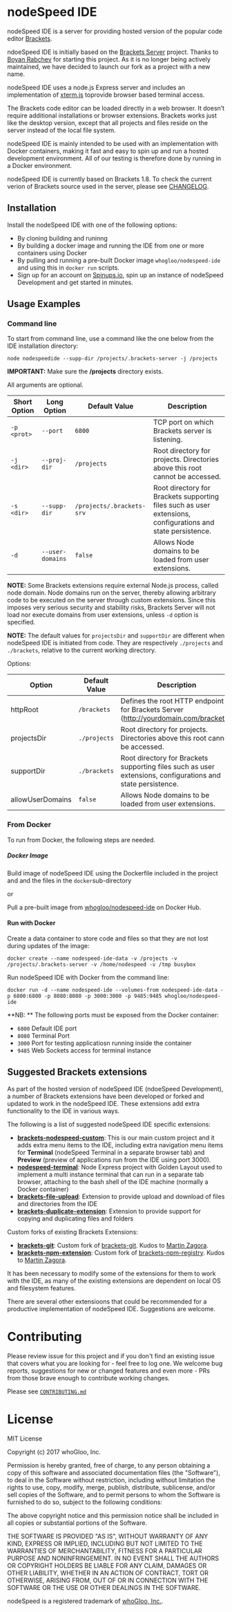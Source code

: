 # nodeSpeed IDE
nodeSpeed IDE is a server for providing hosted version of the popular code editor [Brackets](http://brackets.io/). 

ndoeSpeed IDE is initially based on the [Brackets Server](https://github.com/rabchev/brackets-server) project. Thanks to [Boyan Rabchev](https://github.com/rabchev) for starting this project. As it is no longer being actively maintained, we have decided to launch our fork as a project with a new name.  

nodeSpeed IDE uses a node.js Express server and includes an implementation of [xterm.js](https://github.com/sourcelair/xterm.js/) toprovide browser based terminal access. 

The Brackets code editor can be loaded directly in a web browser. It doesn’t require additional installations or browser extensions. Brackets works just like the desktop version, except that all projects and files reside on the server instead of the local file system. 

nodeSpeed IDE is mainly intended to be used with an implementation with Docker containers, making it fast and easy to spin up and run a hosted development environment. All of our testing is therefore done by running in a Docker environment. 

nodeSpeed IDE is currently based on Brackets 1.8. To check the current verion of Brackets source used in the server, please see [CHANGELOG](https://github.com/whoGloo/nodespeed-ide/blob/master/CHANGELOG.md).

## Installation
Install the nodeSpeed IDE with one of the following options: 
- By cloning building and runinng
- By building a docker image and running the IDE from one or more containers using Docker
- By pulling and running a pre-built Docker image `whogloo/nodespeed-ide` and using this in `docker run` scripts.
- Sign up for an account on [Spinups.io](https://spinups.io), spin up an instance of nodeSpeed Development and get started in minutes.  

## Usage Examples
### Command line
To start from command line, use a command like the one below from the IDE installation directory: 

```
node nodespeedide --supp-dir /projects/.brackets-server -j /projects
```

**IMPORTANT:** Make sure the **/projects** directory exists.

All arguments are optional.

| Short Option | Long Option      | Default Value             | Description
|--------------|------------------|---------------------------|------------------------------------------------------------
| `-p <prot>`  | `--port`         | `6800`                    | TCP port on which Brackets server is listening.
| `-j <dir>`   | `--proj-dir`     | `/projects `              | Root directory for projects. Directories above this root cannot be accessed.
| `-s <dir>`   | `--supp-dir`     | `/projects/.brackets-srv` | Root directory for Brackets supporting files such as user extensions, configurations and state persistence.
| `-d`         | `--user-domains` | `false`                   | Allows Node domains to be loaded from user extensions.

**NOTE:** Some Brackets extensions require external Node.js process, called node domain. Node domains run on the server, thereby allowing arbitrary code to be executed on the server through custom extensions.  Since this imposes very serious security and stability risks, Brackets Server will not load nor execute domains from user extensions, unless `-d` option is specified.

**NOTE:** The default values for `projectsDir` and `supportDir` are different when nodeSpeed IDE is initiated from code. They are respectively `./projects` and `./brackets`, relative to the current working directory.

Options:

| Option           | Default Value     | Description
|------------------|-------------------|------------------------------------------------------------
| httpRoot         | `/brackets`       | Defines the root HTTP endpoint for Brackets Server (http://yourdomain.com/brackets).
| projectsDir      | `./projects`      | Root directory for projects. Directories above this root cannot be accessed.
| supportDir       | `./brackets`      | Root directory for Brackets supporting files such as user extensions, configurations and state persistence.
| allowUserDomains | `false`           | Allows Node domains to be loaded from user extensions.

### From Docker
To run from Docker, the following steps are needed. 

##### Docker Image
Build image of nodeSpeed IDE using the Dockerfile included in the project and and the files in the `docker`sub-directory 

or  

Pull a pre-built image from [whogloo/nodespeed-ide](https://hub.docker.com/r/whogloo/nodespeed-ide/) on Docker Hub. 

#### Run with Docker 

Create a data container to store code and files so that they are not lost during updates of the image: 

```
docker create --name nodespeed-ide-data -v /projects -v /projects/.brackets-server -v /home/nodespeed -v /tmp busybox 
```

Run nodeSpeed IDE with Docker from the command line: 

 ```
 docker run -d --name nodespeed-ide --volumes-from nodespeed-ide-data -p 6800:6800 -p 8080:8080 -p 3000:3000 -p 9485:9485 whogloo/nodespeed-ide 
 ```
 
 **NB: ** The following ports must be exposed from the Docker container: 
 
 - `6800` Default IDE port
 - `8080` Terminal Port 
 - `3000` Port for testing applicatiosn running inside the container
 - `9485` Web Sockets access for terminal instance
 
## Suggested Brackets extensions
As part of the hosted version of nodeSpeed IDE (ndoeSpeed Development), a number of Brackets extensions have been developed or forked and updated to work in the nodeSpeed IDE. These extensions add extra functionality to the IDE in various ways. 

The following is a list of suggested nodeSpeed IDE specific extensions: 

- [**brackets-nodespeed-custom**](https://github.com/whoGloo/brackets-nodespeed-custom): This is our main custom project and it adds extra menu items to the IDE, including extra navigation menu items for **Terminal** (nodeSpeed Terminal in a separate browser tab) and **Preview** (preview of applications run from the IDE using port 3000). 
- [**nodespeed-terminal**](https://github.com/whoGloo/nodespeed-terminal): Node Express project with Golden Layout used to implement a multi instance terminal that can run in a separate tab browser, attaching to the bash shell of the IDE machine (normally a Docker container)
- [**brackets-file-upload**](https://github.com/whoGloo/brackets-file-upload): Extension to provide upload and download of files and directories from the IDE
- [**brackets-duplicate-extension**](https://github.com/whoGloo/brackets-duplicate-extension): Extension to provide support for copying and duplicating files and folders

Custom forks of existing Brackets Extensions: 
- [**brackets-git**](https://github.com/whoGloo/brackets-git): Custom fork of [brackets-git](https://github.com/zaggino/brackets-git). Kudos to [Martin Zagora](https://github.com/zaggino). 
- [**brackets-npm-extension**](https://github.com/whoGloo/brackets-npm-registry): Custom fork of [brackets-npm-registry](https://github.com/zaggino/brackets-npm-registry). Kudos to [Martin Zagora](https://github.com/zaggino). 

It has been necessary to modify some of the extensions for them to work with the IDE, as many of the existing extensions are dependent on local OS and filesystem features. 

There are several other extensioons that could be recommended for a productive implementation of nodeSpeed IDE. Suggestions are welcome. 

# Contributing
Please review issue for this project and if you don't find an existing issue that covers what you are looking for - feel free to log one. We welcome bug reports, suggestions for new or changed features and even more - PRs from those brave enough to contribute working changes.  

Please see [`CONTRIBUTING.md`](https://github.com/whoGloo/nodespeed-ide/blob/master/CONTRIBUTING.md)

# License
MIT License

Copyright (c) 2017 whoGloo, Inc.

Permission is hereby granted, free of charge, to any person obtaining a copy
of this software and associated documentation files (the "Software"), to deal
in the Software without restriction, including without limitation the rights
to use, copy, modify, merge, publish, distribute, sublicense, and/or sell
copies of the Software, and to permit persons to whom the Software is
furnished to do so, subject to the following conditions:

The above copyright notice and this permission notice shall be included in all
copies or substantial portions of the Software.

THE SOFTWARE IS PROVIDED "AS IS", WITHOUT WARRANTY OF ANY KIND, EXPRESS OR
IMPLIED, INCLUDING BUT NOT LIMITED TO THE WARRANTIES OF MERCHANTABILITY,
FITNESS FOR A PARTICULAR PURPOSE AND NONINFRINGEMENT. IN NO EVENT SHALL THE
AUTHORS OR COPYRIGHT HOLDERS BE LIABLE FOR ANY CLAIM, DAMAGES OR OTHER
LIABILITY, WHETHER IN AN ACTION OF CONTRACT, TORT OR OTHERWISE, ARISING FROM,
OUT OF OR IN CONNECTION WITH THE SOFTWARE OR THE USE OR OTHER DEALINGS IN THE
SOFTWARE.


nodeSpeed is a registered trademark of [whoGloo, Inc.](https://whogloo.com). 
